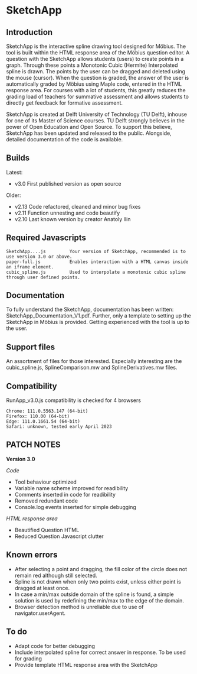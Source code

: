 # SketchApp
## Introduction
SketchApp is the interactive spline drawing tool designed for Möbius. The tool is built within the HTML response area of the Möbius question editor. A question with the SketchApp allows students (users) to create points in a graph. Through these points a Monotonic Cubic (Hermite) Interpolated spline is drawn. The points by the user can be dragged and deleted using the mouse (cursor). When the question is graded, the answer of the user is automatically graded by Möbius using Maple code, entered in the HTML response area. For courses with a lot of students, this greatly reduces the grading load of teachers for summative assessment and allows students to directly get feedback for formative assessment.

SketchApp is created at Delft University of Technology (TU Delft), inhouse for one of its Master of Science courses. TU Delft strongly believes in the power of Open Education and Open Source. To support this believe, SketchApp has been updated and released to the public. Alongside, detailed documentation of the code is available.

## Builds
Latest:

- v3.0		First published version as open source

Older:

- v2.13		Code refactored, cleaned and minor bug fixes
- v2.11		Function unnesting and code beautify
- v2.10		Last known version by creator Anatoly Ilin

## Required Javascripts
	SketchApp....js			Your version of SketchApp, recommended is to use version 3.0 or above.
	paper-full.js			Enables interaction with a HTML canvas inside an iframe element.
	cubic_spline.js			Used to interpolate a monotonic cubic spline through user defined points.

## Documentation
To fully understand the SketchApp, documentation has been written: SketchApp_Documentation_V1.pdf. Further, only a template to setting up the SketchApp in Möbius is provided. Getting experienced with the tool is up to the user.

## Support files
An assortment of files for those interested. Especially interesting are the cubic_spline.js, SplineComparison.mw and SplineDerivatives.mw files.

## Compatibility
RunApp_v3.0.js compatibility is checked for 4 browsers

	Chrome: 111.0.5563.147 (64-bit)
	Firefox: 110.00 (64-bit)
	Edge: 111.0.1661.54 (64-bit)
	Safari: unknown, tested early April 2023

## PATCH NOTES
**Version 3.0**

*Code*
- Tool behaviour optimized
- Variable name scheme improved for readibility
- Comments inserted in code for readibility
- Removed redundant code
- Console.log events inserted for simple debugging

*HTML response area*
- Beautified Question HTML
- Reduced Question Javascript clutter

## Known errors
- After selecting a point and dragging, the fill color of the circle does not remain red although still selected.
- Spline is not drawn when only two points exist, unless either point is dragged at least once.
- In case a min/max outside domain of the spline is found, a simple solution is used by redefining the min/max to the edge of the domain.
- Browser detection method is unreliable due to use of navigator.userAgent.

## To do
- Adapt code for better debugging
- Include interpolated spline for correct answer in response. To be used for grading
- Provide template HTML response area with the SketchApp
